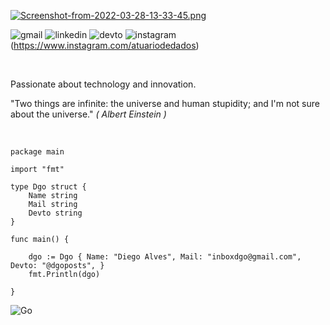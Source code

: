 [![Screenshot-from-2022-03-28-13-33-45.png](https://i.postimg.cc/qR483qDc/Screenshot-from-2022-03-28-13-33-45.png=1500x500)](https://postimg.cc/v12gRYsD)

![gmail](https://img.shields.io/badge/Gmail-D14836?style=for-the-badge&logo=gmail&logoColor=white)
![linkedin](https://img.shields.io/badge/LinkedIn-0077B5?style=for-the-badge&logo=linkedin&logoColor=white)
![devto](https://img.shields.io/badge/dev.to-0A0A0A?style=for-the-badge&logo=dev.to&logoColor=white)
![instagram](https://img.shields.io/badge/Instagram-E4405F?style=for-the-badge&logo=instagram&logoColor=white)(https://www.instagram.com/atuariodedados)

<br>


Passionate about technology and innovation.

"Two things are infinite: the universe and human stupidity; and I'm not sure about the universe."
*( Albert Einstein )*
<br><br>



```golang

package main

import "fmt"

type Dgo struct {
    Name string
    Mail string
    Devto string
}

func main() {

    dgo := Dgo { Name: "Diego Alves", Mail: "inboxdgo@gmail.com", Devto: "@dgoposts", }
    fmt.Println(dgo)

}

```
![Go](https://img.shields.io/badge/go-%2300ADD8.svg?style=for-the-badge&logo=go&logoColor=white)
